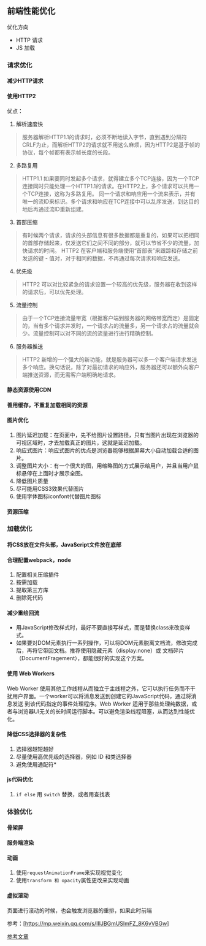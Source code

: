## 前端性能优化

优化方向
 + HTTP 请求
 + JS 加载

### 请求优化

#### 减少HTTP请求

#### 使用HTTP2

优点：

1. 解析速度快

> 服务器解析HTTP1.1的请求时，必须不断地读入字节，直到遇到分隔符CRLF为止，而解析HTTP2的请求就不用这么麻烦，因为HTTP2是基于帧的协议，每个帧都有表示帧长度的长段。

2. 多路复用

> HTTP1.1 如果要同时发起多个请求，就得建立多个TCP连接，因为一个TCP连接同时只能处理一个HTTP1.1的请求。在HTTP2上，多个请求可以共用一个TCP连接，这称为多路复用。
> 同一个请求和响应用一个流来表示，并有唯一的流ID来标识。多个请求和响应在TCP连接中可以乱序发送，到达目的地后再通过流ID重新组建。

3. 首部压缩

> 有时候两个请求，请求的头部信息有很多数据都是重复的，如果可以把相同的首部存储起来，仅发送它们之间不同的部分，就可以节省不少的流量，加快请求的时间。
> HTTP2 在客户端和服务端使用“首部表”来跟踪和存储之前发送的键 - 值对，对于相同的数据，不再通过每次请求和响应发送。

4. 优先级

> HTTP2 可以对比较紧急的请求设置一个较高的优先级，服务器在收到这样的请求后，可以优先处理。

5. 流量控制

> 由于一个TCP连接流量带宽（根据客户端到服务器的网络带宽而定）是固定的，当有多个请求并发时，一个请求占的流量多，另一个请求占的流量就会少。流量控制可以对不同的流的流量进行进行精确控制。

6. 服务器推送

> HTTP2 新增的一个强大的新功能，就是服务器可以多一个客户端请求发送多个响应。换句话说，除了对最初请求的响应外，服务器还可以额外向客户端推送资源，而无需客户端明确地请求。

#### 静态资源使用CDN

#### 善用缓存，不重复加载相同的资源

#### 图片优化

1. 图片延迟加载：在页面中，先不给图片设置路径，只有当图片出现在浏览器的可视区域时，才去加载真正的图片，这就是延迟加载。
2. 响应式图片：响应式图片的优点是浏览器能够根据屏幕大小自动加载合适的图片。
3. 调整图片大小：有一个很大的图，用缩略图的方式展示给用户，并且当用户鼠标悬停在上面时才展示全图。
4. 降低图片质量
5. 尽可能用CSS3效果代替图片
6. 使用字体图标iconfont代替图片图标

#### 资源压缩

### 加载优化

#### 将CSS放在文件头部，JavaScript文件放在底部

#### 合理配置webpack，node

1. 配置相关压缩插件
2. 按需加载
3. 提取第三方库
4. 删除死代码

#### 减少重绘回流

+ 用JavaScript修改样式时，最好不要直接写样式，而是替换class来改变样式。
+ 如果要对DOM元素执行一系列操作，可以将DOM元素脱离文档流，修改完成后，再将它带回文档。推荐使用隐藏元素（display:none）或
文档碎片（DocumentFragement），都能很好的实现这个方案。

#### 使用 Web Workers

Web Worker 使用其他工作线程从而独立于主线程之外，它可以执行任务而不干扰用户界面。一个worker可以将消息发送到创建它的JavaScript代码，通过将消息发送
到该代码指定的事件处理程序。Web Worker 适用于那些处理纯数据，或者与浏览器UI无关的长时间运行脚本。可以避免渲染线程阻塞，从而达到性能优化。

#### 降低CSS选择器的复杂性

1. 选择器越短越好
2. 尽量使用高优先级的选择器，例如 ID 和类选择器
3. 避免使用通配符*

#### js代码优化

1. `if else` 用 `switch` 替换，或者用查找表

### 体验优化

#### 骨架屏

#### 服务端渲染

#### 动画

1. 使用`requestAnimationFrame`来实现视觉变化
2. 使用`transform 和 opacity`属性更改来实现动画

#### 虚拟滚动

页面进行滚动的时候，也会触发浏览器的重排，如果此时前端

参考：[https://mp.weixin.qq.com/s/IIlJBGmUSImFZ_8K6vVBGw]

[参考文章](https://github.com/i-want-offer/FE-Essay/blob/master/docs/%E6%80%A7%E8%83%BD%E4%BC%98%E5%8C%96/%E6%80%A7%E8%83%BD%E4%BC%98%E5%8C%96.md)